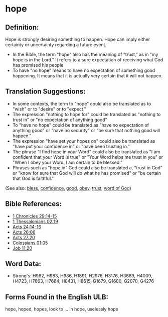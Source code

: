 # hope

## Definition:

Hope is strongly desiring something to happen.
Hope can imply either certainty or uncertainty regarding a future event.

* In the Bible, the term "hope" also has the meaning of "trust," as in "my hope is in the Lord." It refers to a sure expectation of receiving what God has promised his people.
* To have "no hope" means to have no expectation of something good happening. It means that it is actually very certain that it will not happen.

## Translation Suggestions:

* In some contexts, the term to "hope" could also be translated as to "wish" or to "desire" or to "expect."
* The expression "nothing to hope for" could be translated as "nothing to trust in" or "no expectation of anything good"
* To "have no hope" could be translated as "have no expectation of anything good" or "have no security" or "be sure that nothing good will happen."
* The expression "have set your hopes on" could also be translated as "have put your confidence in" or "have been trusting in."
* The phrase "I find hope in your Word" could also be translated as "I am confident that your Word is true" or "Your Word helps me trust in you" or "When I obey your Word, I am certain to be blessed."
* Phrases such as "hope in" God could also be translated a, "trust in God" or "know for sure that God will do what he has promised" or "be certain that God is faithful."

(See also: [bless](../kt/bless.md), [confidence](../other/confidence.md), [good](../kt/good.md), [obey](../other/obey.md), [trust](../kt/trust.md), [word of God](../kt/wordofgod.md))

## Bible References:

* [1 Chronicles 29:14-15](rc://en/tn/help/1ch/29/14)
* [1 Thessalonians 02:19](rc://en/tn/help/1th/02/19)
* [Acts 24:14-16](rc://en/tn/help/act/24/14)
* [Acts 26:06](rc://en/tn/help/act/26/06)
* [Acts 27:20](rc://en/tn/help/act/27/20)
* [Colossians 01:05](rc://en/tn/help/col/01/05)
* [Job 11:20](rc://en/tn/help/job/11/20)

## Word Data:

* Strong's: H982, H983, H986, H1891, H2976, H3176, H3689, H4009, H4723, H7663, H7664, H8431, H8615, G1679, G1680, G2070, G4276

## Forms Found in the English ULB:

hope, hoped, hopes, look to ... in hope, uselessly hope


